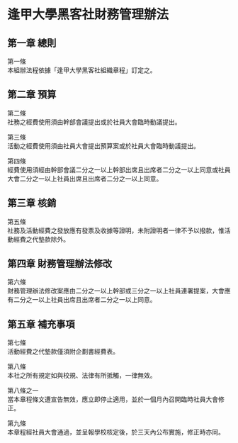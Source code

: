 # 逢甲大學黑客社財務管理辦法

## 第一章 總則
第一條  
本組辦法程依據「逢甲大學黑客社組織章程」訂定之。  

## 第二章 預算
第二條  
社務之經費使用須由幹部會議提出或於社員大會臨時動議提出。  

第三條  
活動之經費使用須由社員大會提出預算案或於社員大會臨時動議提出。  

第四條  
經費使用須經由幹部會議二分之一以上幹部出席且出席者二分之一以上同意或社員大會二分之一以上社員出席且出席者二分之一以上同意。   


## 第三章 核銷
第五條  
社務及活動經費之發放應有發票及收據等證明，未附證明者一律不予以撥款，惟活動經費之代墊款除外。  

## 第四章 財務管理辦法修改
第六條  
財務管理辦法修改案應由二分之一以上幹部或三分之一以上社員連署提案，大會應有二分之一以上社員出席且出席者二分之一以上同意。  

## 第五章 補充事項
第七條  
活動經費之代墊款僅須附企劃書經費表。  

第八條  
本社之所有規定如與校規、法律有所抵觸，一律無效。   

第八條之一  
當本章程條文遭宣告無效，應立即停止適用，並於一個月內召開臨時社員大會修正。   

第九條  
本章程經社員大會通過，並呈報學校核定後，於三天內公布實施，修正時亦同。    

